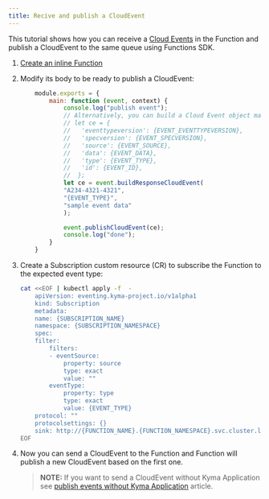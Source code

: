 ```yaml
---
title: Recive and publish a CloudEvent
---
```


This tutorial shows how you can receive a [Cloud Events](https://cloudevents.io/) in the Function and publish a CloudEvent to the same queue using Functions SDK.

1. [Create an inline Function](./svls-02-create-git-function.md)
2. Modify its body to be ready to publish a CloudEvent:

    ```js
        module.exports = {
            main: function (event, context) {
                console.log("publish event");
                // Alternatively, you can build a Cloud Event object manually to get more control over object's fields:
                // let ce = {
                //   'eventtypeversion': {EVENT_EVENTTYPEVERSION},
                //   'specversion': {EVENT_SPECVERSION},
                //   'source': {EVENT_SOURCE},
                //   'data': {EVENT_DATA},
                //   'type': {EVENT_TYPE},
                //   'id': {EVENT_ID},
                //  };
                let ce = event.buildResponseCloudEvent(
                "A234-4321-4321",
                "{EVENT_TYPE}",
                "sample event data"
                );

                event.publishCloudEvent(ce);
                console.log("done");
            }
        }
    ```

3. Create a Subscription custom resource (CR) to subscribe the Function to the expected event type:

    ```bash
    cat <<EOF | kubectl apply -f  -
        apiVersion: eventing.kyma-project.io/v1alpha1
        kind: Subscription
        metadata:
        name: {SUBSCRIPTION_NAME}
        namespace: {SUBSCRIPTION_NAMESPACE}
        spec:
        filter:
            filters:
            - eventSource:
                property: source
                type: exact
                value: ""
            eventType:
                property: type
                type: exact
                value: {EVENT_TYPE}
        protocol: ""
        protocolsettings: {}
        sink: http://{FUNCTION_NAME}.{FUNCTION_NAMESPACE}.svc.cluster.local
    EOF
    ```

4. Now you can send a CloudEvent to the Function and Function will publish a new CloudEvent based on the first one.

    >**NOTE:** If you want to send a CloudEvent without Kyma Application see [publish events without Kyma Application](../eventing/evnt-01-setup-in-cluster-eventing.md) article.
